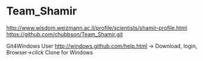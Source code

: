Team_Shamir
===========
http://www.wisdom.weizmann.ac.il/profile/scientists/shamir-profile.html
https://github.com/chubbson/Team_Shamir.git

Git4Windows User
http://windows.github.com/help.html
-> Download, login, Browser->*click* Clone for Windows